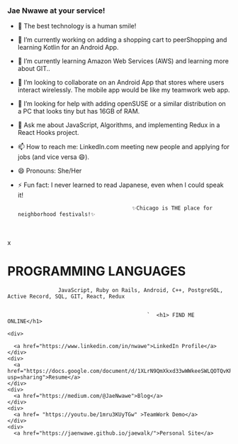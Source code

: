 ### Jae Nwawe at your service!  

- 👋 The best technology is a human smile!
- 🔭 I’m currently working on adding a shopping cart to peerShopping and learning Kotlin for an Android App.
- 🌱 I’m currently learning Amazon Web Services (AWS) and learning more about GIT..
- 👯 I’m looking to collaborate on an Android App that stores where users interact wirelessly. The mobile app would be like my teamwork web app.
- 🤔 I’m looking for help with adding openSUSE or a similar distribution on a PC that looks tiny but has 16GB of RAM.
- 💬 Ask me about JavaScript, Algorithms, and implementing Redux in a React Hooks project.
- 📫 How to reach me: LinkedIn.com meeting new people and applying for jobs (and vice versa 😄).
- 😄 Pronouns: She/Her
- ⚡ Fun fact: I never learned to read Japanese, even when I could speak it!
  
                                          ✨Chicago is THE place for neighborhood festivals!✨
<div>
<br/>
<br/>
                        x
                                                  <h1>PROGRAMMING LANGUAGES</h1>

                    JavaScript, Ruby on Rails, Android, C++, PostgreSQL, Active Record, SQL, GIT, React, Redux 


                                                `  <h1> FIND ME ONLINE</h1>

    <div>                         

      <a href="https://www.linkedin.com/in/nwawe">LinkedIn Profile</a>
    </div>
    <div>
      <a href="https://docs.google.com/document/d/1XLrN9QmXkxd33wWWkeeSWLQOTQvKR0qQOHywNNJ_ey8/edit?usp=sharing">Resume</a>
    </div>
    <div>
      <a href="https://medium.com/@JaeNwawe">Blog</a>
    </div>
    <div>
      <a href= "https://youtu.be/1mru3KUyTGw" >TeamWork Demo</a>
    </div>
    <div>
      <a href="https://jaenwawe.github.io/jaewalk/">Personal Site</a>
  </div>
  </div>

